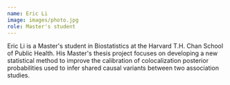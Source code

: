 ```yaml
---
name: Eric Li
image: images/photo.jpg
role: Master's student
---
```


Eric Li is a Master's student in Biostatistics at the Harvard T.H. Chan School of Public Health. His Master's thesis project focuses on developing a new statistical method to improve the calibration of colocalization posterior probabilities used to infer shared causal variants between two association studies.
